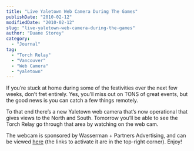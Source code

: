 ```yaml
---
title: "Live Yaletown Web Camera During The Games"
publishDate: "2010-02-12"
modifiedDate: "2010-02-12"
slug: "live-yaletown-web-camera-during-the-games"
author: "Duane Storey"
category:
  - "Journal"
tag:
  - "Torch Relay"
  - "Vancouver"
  - "Web Camera"
  - "yaletown"
---
```


If you’re stuck at home during some of the festivities over the next few weeks, don’t fret entirely. Yes, you’ll miss out on TONS of great events, but the good news is you can catch a few things remotely.

To that end there’s a new Yaletown web camera that’s now operational that gives views to the North and South. Tomorrow you’ll be able to see the Torch Relay go through that area by watching on the web cam.

The webcam is sponsored by Wasserman + Partners Advertising, and can be viewed [here](http://www.wasserman-partners.com/) (the links to activate it are in the top-right corner). Enjoy!